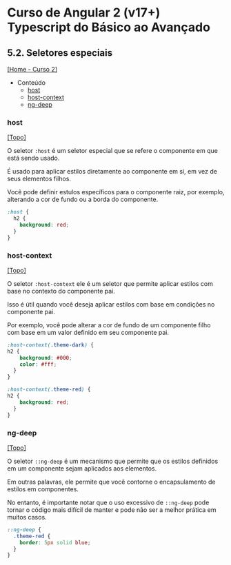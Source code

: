 # Curso de Angular 2 (v17+) Typescript do Básico ao Avançado

## 5.2. Seletores especiais
[[Home - Curso 2]](../../README.md#curso-2)<br />

- Conteúdo
  - [host](#host)
  - [host-context](#host-context)
  - [ng-deep](#ng-deep)

### host
[[Topo]](#)<br />

O seletor `:host` é um seletor especial que se refere o componente em que está sendo usado.

É usado para aplicar estilos diretamente ao componente em si, em vez de seus elementos filhos.

Você pode definir estulos específicos para o componente raiz, por exemplo, alterando a cor de fundo ou a borda do componente.

```css
:host {
  h2 {
    background: red;
  }
}
```

### host-context
[[Topo]](#)<br />

O seletor `:host-context` ele é um seletor que permite aplicar estilos com base no contexto do componente pai.

Isso é útil quando você deseja aplicar estilos com base em condições no componente pai.

Por exemplo, você pode alterar a cor de fundo de um componente filho com base em um valor definido em seu componente pai.

```css
:host-context(.theme-dark) {
h2 {
    background: #000;
    color: #fff;
  }
}

:host-context(.theme-red) {
h2 {
    background: red;
  }
}
```

### ng-deep
[[Topo]](#)<br />

O seletor `::ng-deep` é um mecanismo que permite que os estilos definidos em um componente sejam aplicados aos elementos.

Em outras palavras, ele permite que você contorne o encapsulamento de estilos em componentes.

No entanto, é importante notar que o uso excessivo de `::ng-deep` pode tornar o código mais difícil de manter e pode não ser a melhor prática em muitos casos.

```css
::ng-deep {
  .theme-red {
    border: 5px solid blue;
  }
}
```
